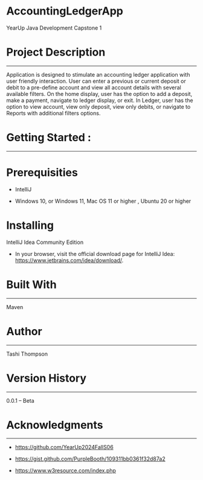 # AccountingLedgerApp

YearUp Java Development Capstone 1

# Project Description 
____________________________________________________________________________________

Application is designed to stimulate an accounting ledger application with user friendly interaction.  User can enter a previous or current deposit or debit to a pre-define account and view all account details with several available filters. On the home display, user has the option to add a deposit, make a payment, navigate to ledger display, or exit.  In Ledger, user has the option to view account, view only deposit, view only debits, or navigate to Reports with additional filters options. 

# Getting Started :
____________________________________________________________________________________

# Prerequisities 

- IntelliJ

- Windows 10, or Windows 11, Mac OS 11 or higher , Ubuntu 20 or higher
 
# Installing 

IntelliJ Idea Community Edition 

- In your browser, visit the official download page for IntelliJ Idea: https://www.jetbrains.com/idea/download/.

# Built With
____________________________________________________________________________________

Maven 

# Author
____________________________________________________________________________________

Tashi Thompson 

# Version History  
____________________________________________________________________________________

0.0.1  –  Beta 

# Acknowledgments
____________________________________________________________________________________

- https://github.com/YearUp2024FallS06
  
- https://gist.github.com/PurpleBooth/109311bb0361f32d87a2
  
- https://www.w3resource.com/index.php


